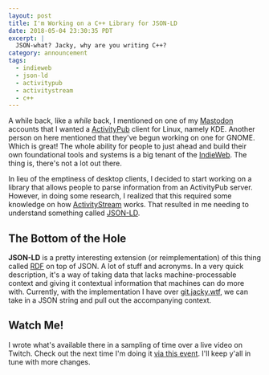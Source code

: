 ```yaml
---
layout: post
title: I'm Working on a C++ Library for JSON-LD
date: 2018-05-04 23:30:35 PDT
excerpt: |
  JSON-what? Jacky, why are you writing C++?
category: announcement
tags:
  - indieweb
  - json-ld
  - activitypub
  - activitystream
  - c++
---
```


A while back, like a _while_ back, I mentioned on one of my [Mastodon][] accounts that
I wanted a [ActivityPub][] client for Linux, namely KDE. Another person on here
mentioned that they've begun working on one for GNOME. Which is great! The whole
ability for people to just ahead and build their own foundational tools and
systems is a big tenant of the [IndieWeb][1]. The thing is, there's not a lot
out there.

In lieu of the emptiness of desktop clients, I decided to start working on
a library that allows people to parse information from an ActivityPub server.
However, in doing some research, I realized that this required some knowledge on
how [ActivityStream][] works. That resulted in me needing to understand
something called [JSON-LD][jsonld].

## The Bottom of the Hole
**JSON-LD** is a pretty interesting extension (or reimplementation) of this
thing called [RDF][] on top of JSON. A lot of stuff and acronyms. In
a very quick description, it's a way of taking data that lacks
machine-processable context and giving it contextual information that
machines can do more with. Currently, with the implementation I have over
[git.jacky.wtf][], we can take in a JSON string and pull out the
accompanying context.

## Watch Me!

I wrote what's available there in a sampling of time over a live video on
Twitch. Check out the next time I'm doing it [via this event][2]. I'll
keep y'all in tune with more changes.

[1]: /faq/indieweb/
[2]: https://www.twitch.tv/events/qTG8p3gjTLarW9mV_qI2Vw
[activitypub]: http://activitypub.rocks/
[activitystream]: https://www.w3.org/ns/activitystreams
[jsonld]: https://www.w3.org/TR/json-ld/
[rdf]: https://duckduckgo.com/?q=rdf&atb=v115-2_f&ia=web
[mastodon]: /faq/mastodon/
[git.jacky.wtf]: https://git.jacky.wtf/indieweb/libactivitypub
